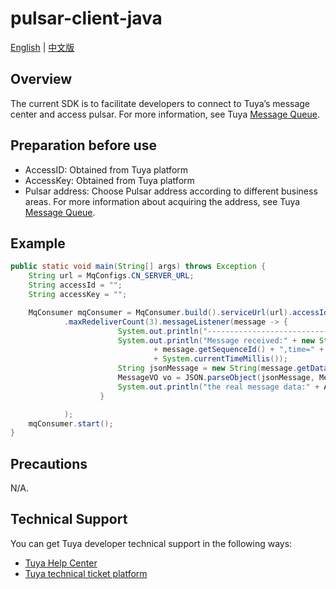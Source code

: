 # pulsar-client-java

[English](README.md) | [中文版](README_cn.md)
## Overview
The current SDK is to facilitate developers to connect to Tuya’s message center and access pulsar.
For more information, see Tuya [Message Queue](https://developer.tuya.com/en/docs/iot/open-api/message-service/message-service?id=K95zu0nzdw9cd).
## Preparation before use
* AccessID: Obtained from Tuya platform
* AccessKey: Obtained from Tuya platform
* Pulsar address: Choose Pulsar address according to different business areas. For more information about acquiring the address, see Tuya [Message Queue](https://developer.tuya.com/en/docs/iot/open-api/message-service/message-service?id=K95zu0nzdw9cd).

## Example
```java
public static void main(String[] args) throws Exception {
    String url = MqConfigs.CN_SERVER_URL;
    String accessId = "";
    String accessKey = "";

    MqConsumer mqConsumer = MqConsumer.build().serviceUrl(url).accessId(accessId).accessKey(accessKey)
            .maxRedeliverCount(3).messageListener(message -> {
                        System.out.println("------------------------------------------- --------");
                        System.out.println("Message received:" + new String(message.getData()) + ",seq="
                                + message.getSequenceId() + ",time=" + message.getPublishTime() + ",consumed time="
                                + System.currentTimeMillis());
                        String jsonMessage = new String(message.getData());
                        MessageVO vo = JSON.parseObject(jsonMessage, MessageVO.class);
                        System.out.println("the real message data:" + AESBase64Utils.decrypt(vo.getData(), accessKey.substring(8, 24)));
                    }

            );
    mqConsumer.start();
}
```

## Precautions
N/A.

## Technical Support

You can get Tuya developer technical support in the following ways:

* [Tuya Help Center](https://support.tuya.com/en/help)
* [Tuya technical ticket platform](https://iot.tuya.com/council)
